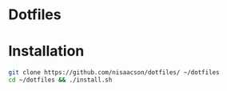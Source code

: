# Dotfiles

# Installation

```bash
git clone https://github.com/nisaacson/dotfiles/ ~/dotfiles
cd ~/dotfiles && ./install.sh

